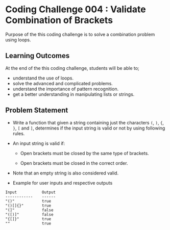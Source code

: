 # Coding Challenge 004 : Validate Combination of Brackets

Purpose of the this coding challenge is to solve a combination problem using loops.

## Learning Outcomes

At the end of the this coding challenge, students will be able to;

- understand the use of loops.
- solve the advanced and complicated problems.
- understand the importance of pattern recognition.
- get a better understanding in manipulating lists or strings.

## Problem Statement
  
- Write a function that given a string containing just the characters `(`, `)`, `{`, `}`, `[` and `]`, determines if the input string is valid or not by using following rules.

- An input string is valid if:

  - Open brackets must be closed by the same type of brackets.

  - Open brackets must be closed in the correct order.

- Note that an empty string is also considered valid.

- Example for user inputs and respective outputs

```text
Input           Output
------------    ------
"()"            true
"()[]{}"        true
"(]"            false
"([)]"          false
"{[]}"          true
""              true
```

